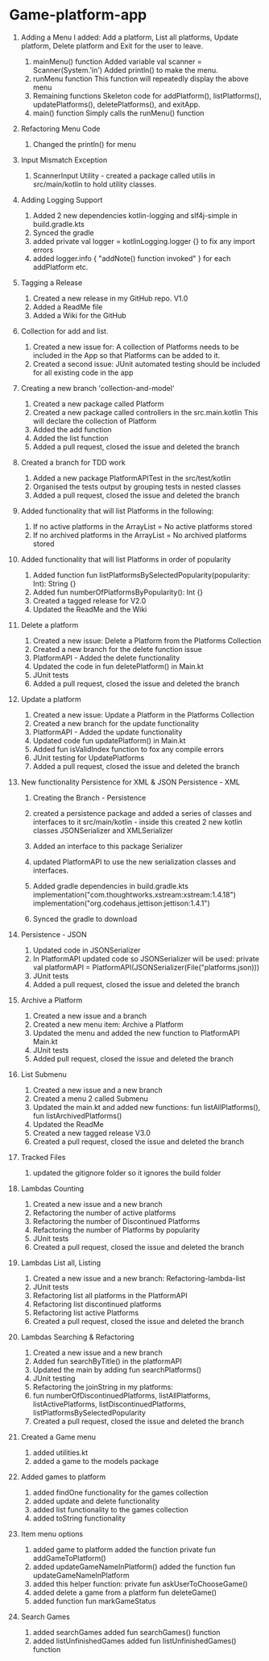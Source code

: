 # Game-platform-app

01. Adding a Menu
I added: Add a platform, List all platforms, Update platform, Delete platform and Exit for the user to leave.
    1. mainMenu() function
    Added variable val scanner = Scanner(System.'in')
    Added println() to make the menu.
    2. runMenu function
    This function will repeatedly display the above menu
    3. Remaining functions
    Skeleton code for addPlatform(), listPlatforms(), updatePlatforms(), deletePlatforms(), and exitApp.
    4. main() function
    Simply calls the runMenu() function

02. Refactoring Menu Code
    1. Changed the println() for menu

03. Input Mismatch Exception
    1. ScannerInput Utility - created a package called utilis in src/main/kotlin to hold utility classes.

04. Adding Logging Support
    1. Added 2 new dependencies
    kotlin-logging and slf4j-simple in build.gradle.kts
    2. Synced the gradle
    3. added private val logger = kotlinLogging.logger {} to fix any import errors
    4. added logger.info { "addNote() function invoked" } for each addPlatform etc.
    
05. Tagging a Release
    1. Created a new release in my GitHub repo. V1.0
    2. Added a ReadMe file
    3. Added a Wiki for the GitHub

06. Collection for add and list.
    1. Created a new issue for:
    A collection of Platforms needs to be included in the App so that Platforms can be added to it.
    2. Created a second issue:
    JUnit automated testing should be included for all existing code in the app

07. Creating a new branch 'collection-and-model'
    1. Created a new package called Platform
    2. Created a new package called controllers in the src.main.kotlin
    This will declare the collection of Platform
    3. Added the add function
    4. Added the list function
    5. Added a pull request, closed the issue and deleted the branch
    
08. Created a branch for TDD work
    1. Added a new package PlatformAPITest in the src/test/kotlin
    2. Organised the tests output by grouping tests in nested classes
    3. Added a pull request, closed the issue and deleted the branch

09. Added functionality that will list Platforms in the following:
    1. If no active platforms in the ArrayList = No active platforms stored
    2. If no archived platforms in the ArrayList = No archived platforms stored

10. Added functionality that will list Platforms in order of popularity
    1. Added function fun listPlatformsBySelectedPopularity(popularity: Int): String {}
    2. Added fun numberOfPlatformsByPopularity(): Int {}
    3. Created a tagged release for V2.0
    4. Updated the ReadMe and the Wiki

11. Delete a platform 
    1. Created a new issue:
    Delete a Platform from the Platforms Collection
    2. Created a new branch for the delete function issue
    3. PlatformAPI - Added the delete functionality
    4. Updated the code in fun deletePlatform() in Main.kt
    5. JUnit tests
    6. Added a pull request, closed the issue and deleted the branch

12. Update a platform
    1. Created a new issue:
    Update a Platform in the Platforms Collection
    2. Created a new branch for the update functionality
    3. PlatformAPI - Added the update functionality
    4. Updated code fun updatePlatform() in Main.kt
    5. Added fun isValidIndex function to fox any compile errors
    6. JUnit testing for UpdatePlatforms
    7. Added a pull request, closed the issue and deleted the branch

13. New functionality Persistence for XML & JSON
    Persistence - XML
    1. Creating the Branch - Persistence
    2. created a persistence package and added a series of classes and interfaces to it
    src/main/kotlin - inside this created 2 new kotlin classes
    JSONSerializer and XMLSerializer
    3. Added an interface to this package Serializer
    4. updated PlatformAPI to use the new serialization classes and interfaces.

    5. Added gradle dependencies in build.gradle.kts
    implementation("com.thoughtworks.xstream:xstream:1.4.18")
    implementation("org.codehaus.jettison:jettison:1.4.1")
    6. Synced the gradle to download

13. Persistence - JSON
    1. Updated code in JSONSerializer
    2. In PlatformAPI updated code so JSONSerializer will be used:
    private val platformAPI = PlatformAPI(JSONSerializer(File("platforms.json)))
    3. JUnit tests
    4. Added a pull request, closed the issue and deleted the branch

14. Archive a Platform
    1. Created a new issue and a branch
    2. Created a new menu item:
    Archive a Platform
    3. Updated the menu and added the new function to PlatformAPI Main.kt
    4. JUnit tests
    5. Added pull request, closed the issue and deleted the branch

15. List Submenu
    1. Created a new issue and a new branch
    2. Created a menu 2 called Submenu
    2. Updated the main.kt and added new functions:
    fun listAllPlatforms(), fun listArchivedPlatforms()
    3. Updated the ReadMe
    4. Created a new tagged release V3.0
    5. Created a pull request, closed the issue and deleted the branch
    
16. Tracked Files
    1. updated the gitignore folder so it ignores the build folder

17. Lambdas Counting
    1. Created a new issue and a new branch
    2. Refactoring the number of active platforms
    3. Refactoring the number of Discontinued Platforms
    4. Refactoring the number of Platforms by popularity
    5. JUnit tests
    6. Created a pull request, closed the issue and deleted the branch
    
18. Lambdas List all, Listing
    1. Created a new issue and a new branch: Refactoring-lambda-list
    2. JUnit tests
    3. Refactoring list all platforms in the PlatformAPI
    4. Refactoring list discontinued platforms
    5. Refactoring list active Platforms
    6. Created a pull request, closed the issue and deleted the branch
    
19. Lambdas Searching & Refactoring
    1. Created a new issue and a new branch
    2. Added fun searchByTitle() in the platformAPI
    2. Updated the main by adding fun searchPlatforms()
    3. JUnit testing
    4. Refactoring the joinString in my platforms:
    5. fun numberOfDiscontinuedPlatforms, listAllPlatforms, listActivePlatforms, listDiscontinuedPlatforms, listPlatformsBySelectedPopularity
    5. Created a pull request, closed the issue and deleted the branch

20. Created a Game menu
    1. added utilities.kt
    2. added a game to the models package

21. Added games to platform
    1. added findOne functionality for the games collection
    2. added update and delete functionality
    3. added list functionality to the games collection
    4. added toString functionality
    
22. Item menu options
    1. added game to platform
    added the function private fun addGameToPlatform()
    3. added updateGameNameInPlatform()
    added the function fun updateGameNameInPlatform
    4. added this helper function:
    private fun askUserToChooseGame()
    5. added delete a game from a platform
    fun deleteGame()
    6. added function fun markGameStatus
    
23. Search Games
    1. added searchGames
    added fun searchGames() function
    2. added listUnfinishedGames
    added fun listUnfinishedGames() function
